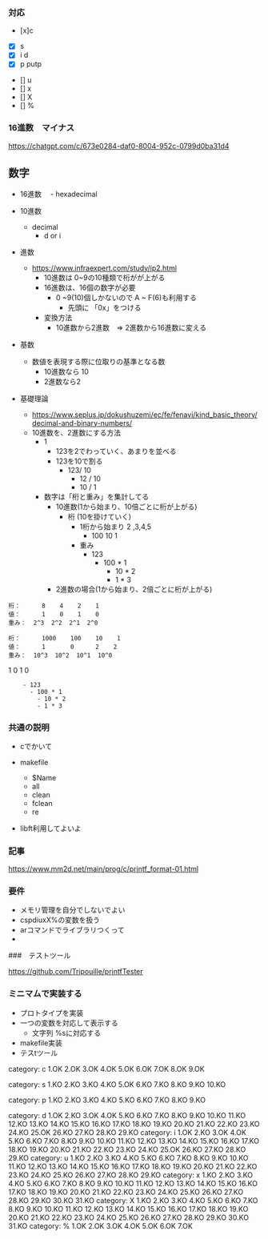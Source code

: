 ### 対応

- [x]c
- [x] s
- [x] i d
- [x] p putp
- [] u
- [] x
- [] X
- [] %

### 16進数　マイナス

https://chatgpt.com/c/673e0284-daf0-8004-952c-0799d0ba31d4

## 数字

- 16進数
　- hexadecimal
- 10進数
  - decimal
	- d or i

- 進数
  - https://www.infraexpert.com/study/ip2.html
	- 10進数は 0~9の10種類で桁がが上がる
	- 16進数は、16個の数字が必要
	  - 0 ~9(10)個しかないので A ~ F(6)も利用する
		- 先頭に 「0x」をつける
	- 変換方法
	  - 10進数から2進数　=> 2進数から16進数に変える
- 基数
  - 数値を表現する際に位取りの基準となる数
	- 10進数なら 10
	- 2進数なら2
- 基礎理論
  - https://www.seplus.jp/dokushuzemi/ec/fe/fenavi/kind_basic_theory/decimal-and-binary-numbers/
  - 10進数を、2進数にする方法
	  - 1
		  - 123を2でわっていく、あまりを並べる
		- 123を10で割る
		  - 123/ 10
			- 12 / 10
			- 10 / 1 
    - 数字は「桁と重み」を集計してる
		- 10進数(1から始まり、10倍ごとに桁が上がる)
		  - 桁 (10を掛けていく)
			  - 1桁から始まり 2 ,3,4,5
				- 100 10 1
			- 重み
			  - 123
				  - 100 * 1
					- 10 * 2
					- 1 * 3
		- 2進数の場合(1から始まり、2倍ごとに桁が上がる)
```
桁：      8    4    2    1
値：      1    0    1    0
重み：  2^3  2^2  2^1  2^0
```

```
桁：      1000    100    10    1
値：      1       0      2    2
重み：  10^3  10^2  10^1  10^0
```

1    0    1    0

		- 123
		  - 100 * 1
			- 10 * 2
			- 1 * 3


### 共通の説明

- cでかいて

- makefile
	- $Name
	- all
	- clean
	- fclean
	- re
- libft利用してよいよ

### 記事

https://www.mm2d.net/main/prog/c/printf_format-01.html


### 要件

- メモリ管理を自分でしないでよい
- cspdiuxX%の変数を扱う
- arコマンドでライブラリつくって
- 

###　テストツール


https://github.com/Tripouille/printfTester


### ミニマムで実装する

- プロトタイプを実装
- 一つの変数を対応して表示する
	- 文字列 %sに対応する
- makefile実装
- テスtツール



category: c
1.OK 2.OK 3.OK 4.OK 5.OK 6.OK 7.OK 8.OK 9.OK 

category: s
1.KO 2.KO 3.KO 4.KO 5.OK 6.KO 7.KO 8.KO 9.KO 10.KO 

category: p
1.KO 2.KO 3.KO 4.KO 5.KO 6.KO 7.KO 8.KO 9.KO 

category: d
1.OK 2.KO 3.OK 4.OK 5.KO 6.KO 7.KO 8.KO 9.KO 10.KO 11.KO 12.KO 13.KO 14.KO 15.KO 16.KO 17.KO 18.KO 19.KO 20.KO 21.KO 22.KO 23.KO 24.KO 25.OK 26.KO 27.KO 28.KO 29.KO 
category: i
1.OK 2.KO 3.OK 4.OK 5.KO 6.KO 7.KO 8.KO 9.KO 10.KO 11.KO 12.KO 13.KO 14.KO 15.KO 16.KO 17.KO 18.KO 19.KO 20.KO 21.KO 22.KO 23.KO 24.KO 25.OK 26.KO 27.KO 28.KO 29.KO 
category: u
1.KO 2.KO 3.KO 4.KO 5.KO 6.KO 7.KO 8.KO 9.KO 10.KO 11.KO 12.KO 13.KO 14.KO 15.KO 16.KO 17.KO 18.KO 19.KO 20.KO 21.KO 22.KO 23.KO 24.KO 25.KO 26.KO 27.KO 28.KO 29.KO 
category: x
1.KO 2.KO 3.KO 4.KO 5.KO 6.KO 7.KO 8.KO 9.KO 10.KO 11.KO 12.KO 13.KO 14.KO 15.KO 16.KO 17.KO 18.KO 19.KO 20.KO 21.KO 22.KO 23.KO 24.KO 25.KO 26.KO 27.KO 28.KO 29.KO 30.KO 31.KO 
category: X
1.KO 2.KO 3.KO 4.KO 5.KO 6.KO 7.KO 8.KO 9.KO 10.KO 11.KO 12.KO 13.KO 14.KO 15.KO 16.KO 17.KO 18.KO 19.KO 20.KO 21.KO 22.KO 23.KO 24.KO 25.KO 26.KO 27.KO 28.KO 29.KO 30.KO 31.KO 
category: %
1.OK 2.OK 3.OK 4.OK 5.OK 6.OK 7.OK 